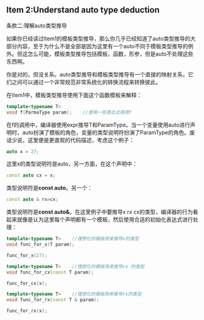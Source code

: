 ## Item 2:Understand auto type deduction
条款二:理解auto类型推导

如果你已经读过Item1的模板类型推导，那么你几乎已经知道了auto类型推导的大部分内容，至于为什么不是全部是因为这里有一个auto不同于模板类型推导的例外。但这怎么可能，模板类型推导包括模板，函数，形参，但是auto不处理这些东西啊。

你是对的，但没关系。auto类型推导和模板类型推导有一个直接的映射关系。它们之间可以通过一个非常规范非常系统化的转换流程来转换彼此。

在Item1中，模板类型推导使用下面这个函数模板来解释：
````cpp
template<typename T>
void f(ParmaType param);	//使用一些表达式调用f
````
在f的调用中，编译器使用expr推导T和ParamType。当一个变量使用auto进行声明时，auto扮演了模板的角色，变量的类型说明符扮演了ParamType的角色。废话少说，这里便是更直观的代码描述，考虑这个例子：
````cpp
auto x = 27;
````
这里x的类型说明符是auto，另一方面，在这个声明中：
````cpp
const auto cx = x;
````
类型说明符是**const auto**。另一个：
````cpp
const auto & rx=cx;
````
类型说明符是**const auto&**。在这里例子中要推导x rx cx的类型，编译器的行为看起来就像是认为这里每个声明都有一个模板，然后使用合适的初始化表达式进行处理：
````cpp
template<typename T>	//理想化的模板用来推导x的类型
void func_for_x(T param);

func_for_x(27);

template<typename T>	//理想化的模板用来推导cx 的类型
void func_for_cx(const T param);

func_for_cx(x);

template<typename T>	//理想化的模板用来推导rx的类型
void func_for_rx(const T & param);

func_for_rx(x);
````